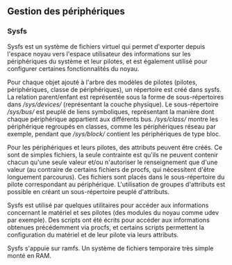## Gestion des périphériques

### Sysfs

Sysfs est un système de fichiers virtuel qui permet d'exporter depuis l'espace noyau vers l'espace
utilisateur des informations sur les périphériques du système et leur pilotes, et est également
utilisé pour configurer certaines fonctionnalités du noyau.

Pour chaque objet ajouté à l'arbre des modèles de pilotes (pilotes, périphériques, classe de
périphériques), un répertoire est créé dans sysfs. La relation parent/enfant est représentée sous la
forme de sous-répertoires dans */sys/devices/* (représentant la couche physique). Le sous-répertoire
*/sys/bus/* est peuplé de liens symboliques, représentant la manière dont chaque périphérique
appartient aux différents bus. */sys/class/* montre les périphérique regroupés en classes, comme les
périphériques réseau par exemple, pendant que */sys/block/* contient les périphériques de type bloc.

Pour les périphériques et leurs pilotes, des attributs peuvent être créés. Ce sont de simples
fichiers, la seule contrainte est qu'ils ne peuvent contenir chacun qu'une seule valeur et/ou
n'autoriser le renseignement que d'une valeur (au contraire de certains fichiers de procfs, qui
nécessitent d'être longuement parcourus). Ces fichiers sont placés dans le sous-répertoire du pilote
correspondant au périphérique. L'utilisation de groupes d'attributs est possible en créant un
sous-répertoire peuplé d'attributs.

Sysfs est utilisé par quelques utilitaires pour accéder aux informations concernant le matériel et
ses pilotes (des modules du noyau comme udev par exemple). Des scripts ont été écrits pour accéder
aux informations obtenues précédemment via procfs, et certains scripts permettent la configuration
du matériel et de leur pilote via leurs attributs.

Sysfs s'appuie sur ramfs. Un système de fichiers temporaire très simple monté en RAM.
